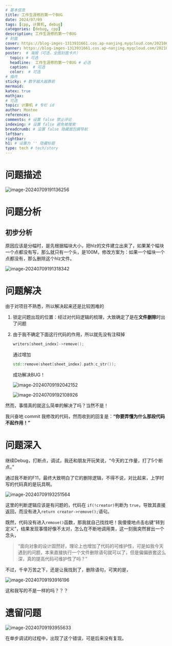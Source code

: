 ```yaml
---
# 基本信息
title: 工作生涯修的第一个BUG
date: 2024/07/09
tags: [cpp, 计算机, debug]
categories: [debug, cpp]
description: 工作生涯修的第一个BUG
# 封面
cover: https://blog-imges-1313931661.cos.ap-nanjing.myqcloud.com/202106111326352430.jpg
banner: https://blog-imges-1313931661.cos.ap-nanjing.myqcloud.com/202106111326352430.jpg
poster:  # 海报（可选，全图封面卡片）
  topic: # 可选
  headline:  工作生涯修的第一个BUG # 必选
  caption:  # 可选
  color:  # 可选
# 插件
sticky: # 数字越大越靠前
mermaid:
katex: true
mathjax: 
# 可选
topic: 计算机 # 专栏 id
author: Montee
references:
comments: # 设置 false 禁止评论
indexing: # 设置 false 避免被搜索
breadcrumb: # 设置 false 隐藏面包屑导航
leftbar: 
rightbar:
h1: # 设置为 '' 隐藏标题
type: tech # tech/story
---
```


# 问题描述

![image-20240709191136256](https://blog-imges-1313931661.cos.ap-nanjing.myqcloud.com/image-20240709191136256.png)



# 问题分析

## 初步分析

原因应该是分幅时，是先根据幅块大小，把hlz的文件建立出来了，如果某个幅块一个点都没有写，那么就只有一个头，是100M，修改方案为：如果一个幅块一个点都没有，那么删除这个hlz文件。

![image-20240709191318342](https://blog-imges-1313931661.cos.ap-nanjing.myqcloud.com/image-20240709191318342.png)

# 问题解决

由于对项目不熟悉，所以解决起来还是比较困难的

1. 锁定问题出现的位置：经过对代码逻辑的梳理，大致确定了是在**文件删除**时出了问题

2. 由于我不确定下面这行代码的作用，所以就先没有注释掉

   ```c++
   writers[sheet_index]->remove();
   ```

   通过增加

   ```c++
   std::remove(sheet[sheet_index].path.c_str());
   ```

   成功解决BUG！

   ![image-20240709192042152](https://blog-imges-1313931661.cos.ap-nanjing.myqcloud.com/image-20240709192042152.png)

   ![image-20240709192108926](https://blog-imges-1313931661.cos.ap-nanjing.myqcloud.com/image-20240709192108926.png)


然而，事情真的就这么简单的解决了吗？当然不是！

我兴奋地 commit 我修改的代码，然而收到的回复是：**“你要弄懂为什么那段代码不起作用！”**

# 问题深入

继续Debug，打断点，调试，我还和朋友开玩笑说，“今天的工作量，打了5个断点。”

通过我不断的F11，最终大致明白了它的删除逻辑，不得不说，对比起来，上学时写的代码真的是玩具啊。

![image-20240709193251564](https://blog-imges-1313931661.cos.ap-nanjing.myqcloud.com/image-20240709193251564.png)

这里的判断逻辑应该是有问题的，代码在 ``if(!creator)``判断为 ``true``，导致其直接返回，而没有进入``return creator->remove();``语句。

既然，代码没有进入``remove()``函数，那我就自己找找吧！我傻傻地点击右键“转到定义”，结果发现事情好像不太对，怎么在不断地调用类，这一刻我突然冒出一个念头，

>  “面向对象的设计固然好，理论上也增加了代码的可维护性，可是如我今天遇到的问题，本来直接执行一个文件删除语句就可以了，但是偏偏嵌套这么深，真的提高代码可维护性了吗？”

不过，千辛万苦之下，还是让我找到了，删除语句，可笑的是，

![image-20240709193916196](https://blog-imges-1313931661.cos.ap-nanjing.myqcloud.com/image-20240709193916196.png)

这和我写的不是一样的吗？？？



# 遗留问题

![image-20240709193955633](https://blog-imges-1313931661.cos.ap-nanjing.myqcloud.com/image-20240709193955633.png)

在单步调试的过程中，出现了这个错误，可是后来没有复现。
